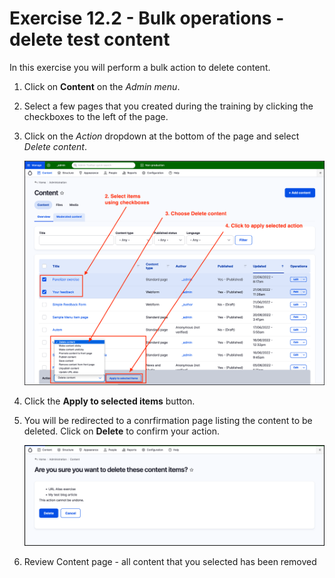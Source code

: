 # Exercise 12.2 - Bulk operations - delete test content

In this exercise you will perform a bulk action to delete content.

1. Click on **Content** on the _Admin menu_.
2. Select a few pages that you created during the training by clicking the checkboxes to the left of the page.
3.  Click on the _Action_ dropdown at the bottom of the page and select _Delete content_.

    <img src="../.gitbook/assets/Ex-12-3-Bulk-Delete-1.png" alt="Image of selct files for Bulk delete" data-size="original">
4. Click the **Apply to selected items** button.
5.  You will be redirected to a conrfirmation page listing the content to be deleted. Click on **Delete** to confirm your action.

    <img src="../.gitbook/assets/Ex-12-3-Bulk-Delete-2.png" alt="Image of confirm delete message" data-size="original">
6. Review Content page - all content that you selected has been removed

